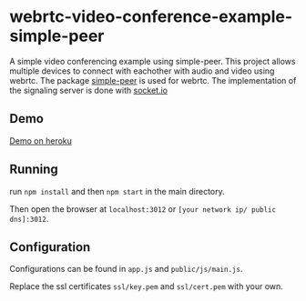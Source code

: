 # webrtc-video-conference-example-simple-peer
A simple video conferencing example using simple-peer.
This project allows multiple devices to connect with eachother with audio and video using webrtc.
The package [simple-peer](https://github.com/feross/simple-peer) is used for webrtc.
The implementation of the signaling server is done with [socket.io](https://socket.io/)

## Demo
[Demo on heroku](https://dirvann-webrtc-video.herokuapp.com/)

## Running

run `npm install` and then `npm start` in the main directory.

Then open the browser at `localhost:3012` or `[your network ip/ public dns]:3012`.



## Configuration

Configurations can be found in `app.js` and `public/js/main.js`.

Replace the ssl certificates `ssl/key.pem` and `ssl/cert.pem` with your own.

